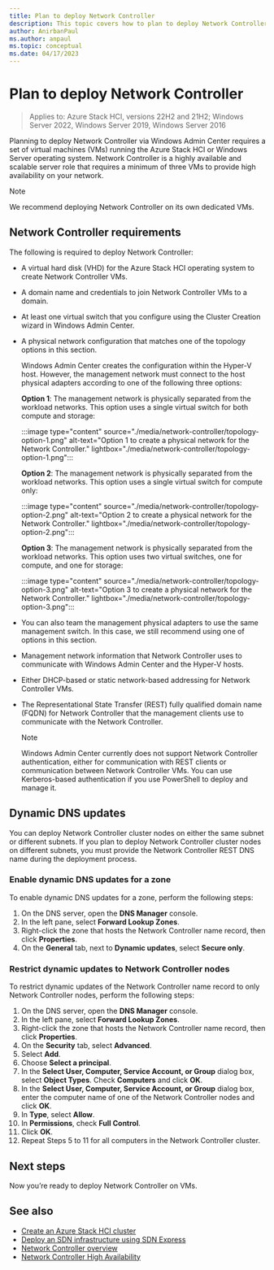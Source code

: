 ```yaml
---
title: Plan to deploy Network Controller
description: This topic covers how to plan to deploy Network Controller via Windows Admin Center on a set of virtual machines (VMs).
author: AnirbanPaul
ms.author: anpaul
ms.topic: conceptual
ms.date: 04/17/2023
---
```


# Plan to deploy Network Controller

> Applies to: Azure Stack HCI, versions 22H2 and 21H2; Windows Server 2022, Windows Server 2019, Windows Server 2016

Planning to deploy Network Controller via Windows Admin Center requires a set of virtual machines (VMs) running the Azure Stack HCI or Windows Server operating system. Network Controller is a highly available and scalable server role that requires a minimum of three VMs to provide high availability on your network.

   >[!NOTE]
   > We recommend deploying Network Controller on its own dedicated VMs.

## Network Controller requirements

The following is required to deploy Network Controller:
- A virtual hard disk (VHD) for the Azure Stack HCI operating system to create Network Controller VMs.
- A domain name and credentials to join Network Controller VMs to a domain.
- At least one virtual switch that you configure using the Cluster Creation wizard in Windows Admin Center.
- A physical network configuration that matches one of the topology options in this section.

    Windows Admin Center creates the configuration within the Hyper-V host. However, the management network must connect to the host physical adapters according to one of the following three options:

    **Option 1**: The management network is physically separated from the workload networks. This option uses a single virtual switch for both compute and storage:

    :::image type="content" source="./media/network-controller/topology-option-1.png" alt-text="Option 1 to create a physical network for the Network Controller." lightbox="./media/network-controller/topology-option-1.png":::

    **Option 2**: The management network is physically separated from the workload networks. This option uses a single virtual switch for compute only:

    :::image type="content" source="./media/network-controller/topology-option-2.png" alt-text="Option 2 to create a physical network for the Network Controller." lightbox="./media/network-controller/topology-option-2.png":::

    **Option 3**: The management network is physically separated from the workload networks. This option uses two virtual switches, one for compute, and one for storage:

    :::image type="content" source="./media/network-controller/topology-option-3.png" alt-text="Option 3 to create a physical network for the Network Controller." lightbox="./media/network-controller/topology-option-3.png":::

- You can also team the management physical adapters to use the same management switch. In this case, we still recommend using one of options in this section.
- Management network information that Network Controller uses to communicate with Windows Admin Center and the Hyper-V hosts.
- Either DHCP-based or static network-based addressing for Network Controller VMs.
- The Representational State Transfer (REST) fully qualified domain name (FQDN) for Network Controller that the management clients use to communicate with the Network Controller.

   >[!NOTE]
   > Windows Admin Center currently does not support Network Controller authentication, either for communication with REST clients or communication between Network Controller VMs. You can use Kerberos-based authentication if you use PowerShell to deploy and manage it.

## Dynamic DNS updates

You can deploy Network Controller cluster nodes on either the same subnet or different subnets. If you plan to deploy Network Controller cluster nodes on different subnets, you must provide the Network Controller REST DNS name during the deployment process.

### Enable dynamic DNS updates for a zone

To enable dynamic DNS updates for a zone, perform the following steps:

1. On the DNS server, open the **DNS Manager** console.
1. In the left pane, select **Forward Lookup Zones**.
1. Right-click the zone that hosts the Network Controller name record, then click **Properties**.
1. On the **General** tab, next to **Dynamic updates**, select **Secure only**.

### Restrict dynamic updates to Network Controller nodes

To restrict dynamic updates of the Network Controller name record to only Network Controller nodes, perform the following steps:

1. On the DNS server, open the **DNS Manager** console.
1. In the left pane, select **Forward Lookup Zones**.
1. Right-click the zone that hosts the Network Controller name record, then click **Properties**.
1. On the **Security** tab, select **Advanced**.
1. Select **Add**.
1. Choose **Select a principal**.
1. In the **Select User, Computer, Service Account, or Group** dialog box, select **Object Types**. Check **Computers** and click **OK**.
1. In the **Select User, Computer, Service Account, or Group** dialog box, enter the computer name of one of the Network Controller nodes and click **OK**.
1. In **Type**, select **Allow**.
1. In **Permissions**, check **Full Control**.
1. Click **OK**.
1. Repeat Steps 5 to 11 for all computers in the Network Controller cluster.

## Next steps

Now you’re ready to deploy Network Controller on VMs.

## See also

- [Create an Azure Stack HCI cluster](../deploy/create-cluster.md)
- [Deploy an SDN infrastructure using SDN Express](../manage/sdn-express.md)
- [Network Controller overview](network-controller-overview.md)
- [Network Controller High Availability](/windows-server/networking/sdn/technologies/network-controller/network-controller-high-availability)